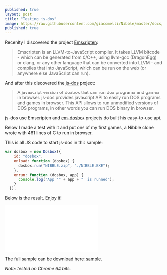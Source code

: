```yaml
---
published: true
layout: post
title: "Testing js-dos"
image: https://raw.githubusercontent.com/giacomelli/Nibble/master/docs/screenshots/nibble_002.png
published: true
---
```

Recenlty I discovered the project [Emscripten](https://github.com/kripken/emscripten):

> Emscripten is an LLVM-to-JavaScript compiler. It takes LLVM bitcode - which can be generated from C/C++, using llvm-gcc (DragonEgg) or clang, or any other language that can be converted into LLVM - and compiles that into JavaScript, which can be run on the web (or anywhere else JavaScript can run).

And after this discovered the [js-dos](https://js-dos.com) project:

> A javascript version of dosbox that can run dos programs and games in browser.
> js-dos provides javascript API to easily run DOS programs and games in browser. This API allows to run unmodified versions of DOS programs, in other words you can run DOS binary in browser.

js-dos use Emscripten and [em-dosbox](https://github.com/dreamlayers/em-dosbox) projects do built his easy-to-use api.

Below I made a test with it and put one of my first games, a Nibble clone wrote with 461 lines of C to run in browser.

This is all JS code to start js-dos in this sample:

```js
var dosbox = new Dosbox({
    id: "dosbox",
    onload: function (dosbox) {
      dosbox.run("NIBBLE.zip", "./NIBBLE.EXE");
    },
    onrun: function (dosbox, app) {
      console.log("App '" + app + "' is runned");
    }
  });
```

Below is the result. Enjoy it!

<iframe src="../labs/testing-js-dos/nibble.html" frameborder="0" allowfullscreen></iframe>

The full sample can be download here: [sample](../labs/testing-js-dos/sample.zip).

*Note: tested on Chrome 64 bits.*



